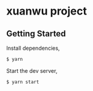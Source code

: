 # xuanwu project

## Getting Started

Install dependencies,

```bash
$ yarn
```

Start the dev server,

```bash
$ yarn start
```
